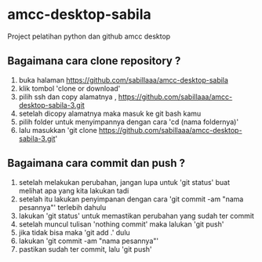# amcc-desktop-sabila

Project pelatihan python dan github amcc desktop

## Bagaimana cara clone repository ?
1. buka halaman https://github.com/sabillaaa/amcc-desktop-sabila
2. klik tombol 'clone or download'
3. pilih ssh dan copy alamatnya , https://github.com/sabillaaa/amcc-desktop-sabila-3.git
4. setelah dicopy alamatnya maka masuk ke git bash kamu
5. pilih folder untuk menyimpannya dengan cara 'cd (nama foldernya)'
6. lalu masukkan 'git clone https://github.com/sabillaaa/amcc-desktop-sabila-3.git'

## Bagaimana cara commit dan push ?
1. setelah melakukan perubahan, jangan lupa untuk 'git status' buat melihat apa yang kita lakukan tadi
2. setelah itu lakukan penyimpanan dengan cara 'git commit -am "nama pesannya"' terlebih dahulu
3. lakukan 'git status' untuk memastikan perubahan yang sudah ter commit
4. setelah muncul tulisan 'nothing commit' maka lalukan 'git push'
5. jika tidak bisa maka 'git add .' dulu
6. lakukan 'git commit -am "nama pesannya"'
7. pastikan sudah ter commit, lalu 'git push'

